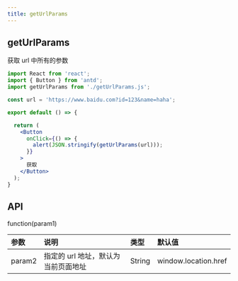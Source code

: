 ```yaml
---
title: getUrlParams
---
```


## getUrlParams

获取 url 中所有的参数

```jsx
import React from 'react';
import { Button } from 'antd';
import getUrlParams from './getUrlParams.js';

const url = 'https://www.baidu.com?id=123&name=haha';

export default () => {

  return (
    <Button
      onClick={() => {
        alert(JSON.stringify(getUrlParams(url)));
      }}
    >
      获取
    </Button>
  );
}
```

## API

function(param1)

|参数|说明|类型|默认值|
|:--|:--|:--|:--|
|param2|指定的 url 地址，默认为当前页面地址|String|window.location.href|
